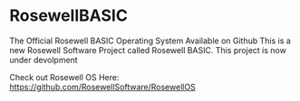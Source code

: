 # RosewellBASIC
The Official Rosewell BASIC Operating System Available on Github
This is a new Rosewell Software Project called Rosewell BASIC.
This project is now under devolpment

Check out Rosewell OS Here:
https://github.com/RosewellSoftware/RosewellOS
